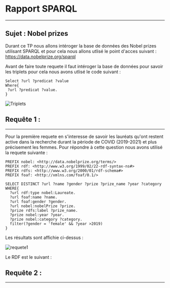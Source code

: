 # Rapport SPARQL 
--------------------

Sujet : Nobel prizes
-----------

Durant ce TP nous allons intéroger la base de données des Nobel prizes utilisant SPARQL et pour cela nous allons utlisé le point d'acces suivant : https://data.nobelprize.org/sparql 

Avant de faire toute requete il faut intéroger la base de données pour savoir les triplets pour cela nous avons utlisé le code suivant : 

```SPARQL
Select ?url ?predicat ?value
Where{
 ?url ?predicat ?value. 
}
```

![Triplets](https://user-images.githubusercontent.com/52492864/145552801-2da996e7-b934-4db3-910b-bb7c0971e253.PNG)


## Requête 1 :
------------------
Pour la première requete en s'interesse de savoir les lauréats qu'ont restent active dans la recherche durant la pèriode de COVID (2019-2021) et plus précisement les femmes.
Pour répondre à cette question nous avons utilisé la requete suivante : 


```SPARQL
PREFIX nobel: <http://data.nobelprize.org/terms/>
PREFIX rdf: <http://www.w3.org/1999/02/22-rdf-syntax-ns#>
PREFIX rdfs: <http://www.w3.org/2000/01/rdf-schema#>
PREFIX foaf: <http://xmlns.com/foaf/0.1/>

SELECT DISTINCT ?url ?name ?gender ?prize ?prize_name ?year ?category
WHERE{
  ?url rdf:type nobel:Laureate.
  ?url foaf:name ?name.
  ?url foaf:gender ?gender.
  ?url nobel:nobelPrize ?prize.
  ?prize rdfs:label ?prize_name.
  ?prize nobel:year ?year.
  ?prize nobel:category ?category.
  filter(?gender = 'female' && ?year >2019)
}
```

Les résultats sont affichie ci-dessus : 

![requete1](https://user-images.githubusercontent.com/52492864/145575887-9d9ec916-ee3d-4091-8faf-1a9f17d71bb7.PNG)

Le RDF est le suivant : 

## Requête 2 :
------------------
